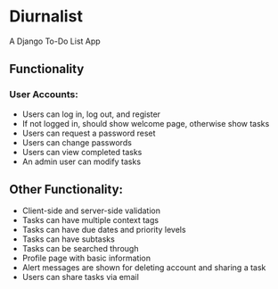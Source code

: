 # Diurnalist
A Django To-Do List App
      
## Functionality	  
### User Accounts:

- Users can log in, log out, and register
- If not logged in, should show welcome page, otherwise show tasks
- Users can request a password reset
- Users can change passwords
- Users can view completed tasks
- An admin user can modify tasks
    
## Other Functionality:

- Client-side and server-side validation
- Tasks can have multiple context tags
- Tasks can have due dates and priority levels
- Tasks can have subtasks
- Tasks can be searched through
- Profile page with basic information
- Alert messages are shown for deleting account and sharing a task
- Users can share tasks via email